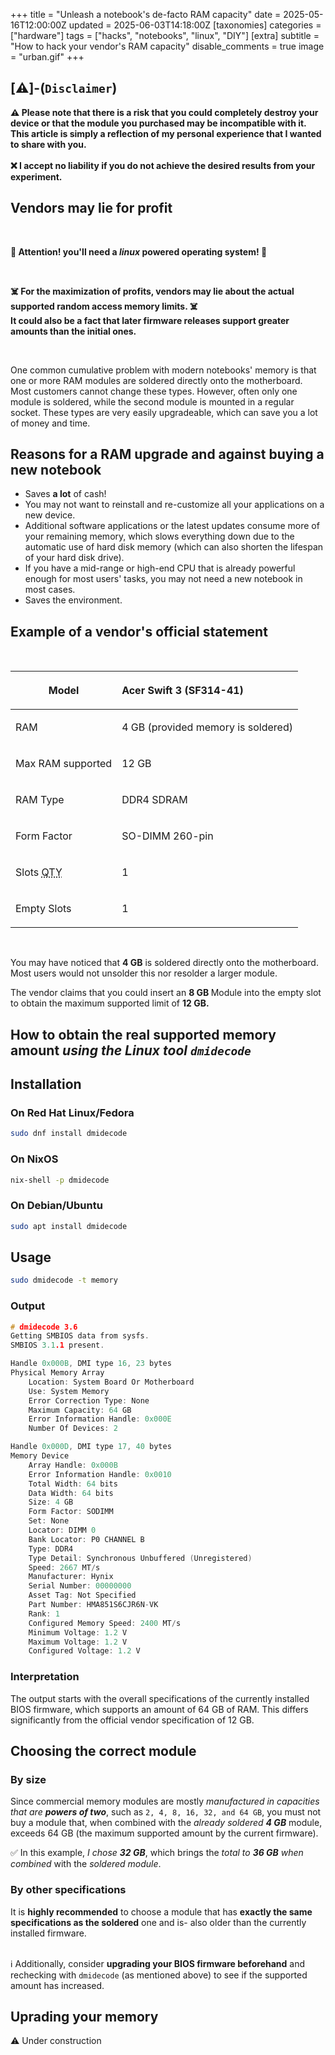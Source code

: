 +++
title = "Unleash a notebook's de-facto RAM capacity"
date = 2025-05-16T12:00:00Z
updated =  2025-06-03T14:18:00Z
[taxonomies]
categories = ["hardware"]
tags = ["hacks", "notebooks", "linux", "DIY"]
[extra]
subtitle = "How to hack your vendor's RAM capacity"
disable_comments = true
image = "urban.gif"
+++

## [⚠️]-(`Disclaimer`)

<p class="notice_success"><strong>⚠️ Please note that there is a risk that you could completely destroy your device or that the module you purchased may be incompatible with it. This article is simply a reflection of my personal experience that I wanted to share with you.<br><br> 
❌ I accept no liability if you do not achieve the desired results from your experiment.</strong></p>

## Vendors may lie for profit
<br>
<p class="notice_warning"><strong>🐧 Attention! you'll need a <em>linux</em> powered operating system! 🐧</strong></p>

<br>
<p class="notice_danger"><strong>☠️ For the maximization of profits, vendors may lie about the actual supported random access memory limits. ☠️ <br>It could also be a fact that later firmware releases support greater amounts than the initial ones. </strong></p>

<br>
<p>
One common cumulative problem with modern notebooks' memory is that one or more RAM modules are soldered directly onto the motherboard. Most customers cannot change these types. However, often only one module is soldered, while the second module is mounted in a regular socket. These types are very easily upgradeable, which can save you a lot of money and time.
</p>

## Reasons for a RAM upgrade and against buying a new notebook
- Saves **a lot** of cash!
- You may not want to reinstall and re-customize all your applications on a new device.
- Additional software applications or the latest updates consume more of your remaining memory, which slows everything down due to the automatic use of hard disk memory (which can also shorten the lifespan of your hard disk drive).
- If you have a mid-range or high-end CPU that is already powerful enough for most users' tasks, you may not need a new notebook in most cases.
- Saves the environment.

## Example of a vendor's official statement
<br>

| Model                                   | <p align="left">Acer Swift 3 (SF314-41)</p>            |
| --------------------------------------- | :----------------------------------------------------- |
| RAM                                     | <p align="left">4 GB (provided memory is soldered)</p> |
| Max RAM supported                       | <p align="left">12 GB</p>                              |
| RAM Type                                | <p align="left">DDR4 SDRAM</p>                         |
| Form Factor                             | <p align="left">SO-DIMM 260-pin</p>                    |
| Slots <abbr title="Quantity">QTY</abbr> | <p align="left">1</p>                                  |
| Empty Slots                             | <p align="left">1</p>                                  |


<br>

You may have noticed that **4 GB** is soldered directly onto the motherboard. Most users would not unsolder this nor resolder a larger module.

<p class="notice_warning">The vendor claims that you could insert an <strong>8 GB </strong>Module into the empty slot to obtain the maximum supported limit of <strong>12 GB.</strong></p>

## How to obtain the real supported memory amount _using the Linux tool `dmidecode`_

## Installation 

### On Red Hat Linux/Fedora
```bash
sudo dnf install dmidecode
```
### On NixOS
```bash
nix-shell -p dmidecode
```
### On Debian/Ubuntu
```bash
sudo apt install dmidecode
```
## Usage
```bash
sudo dmidecode -t memory
```
### Output
```c
# dmidecode 3.6
Getting SMBIOS data from sysfs.
SMBIOS 3.1.1 present.

Handle 0x000B, DMI type 16, 23 bytes
Physical Memory Array
	Location: System Board Or Motherboard
	Use: System Memory
	Error Correction Type: None
	Maximum Capacity: 64 GB
	Error Information Handle: 0x000E
	Number Of Devices: 2

Handle 0x000D, DMI type 17, 40 bytes
Memory Device
	Array Handle: 0x000B
	Error Information Handle: 0x0010
	Total Width: 64 bits
	Data Width: 64 bits
	Size: 4 GB
	Form Factor: SODIMM
	Set: None
	Locator: DIMM 0
	Bank Locator: P0 CHANNEL B
	Type: DDR4
	Type Detail: Synchronous Unbuffered (Unregistered)
	Speed: 2667 MT/s
	Manufacturer: Hynix
	Serial Number: 00000000
	Asset Tag: Not Specified
	Part Number: HMA851S6CJR6N-VK    
	Rank: 1
	Configured Memory Speed: 2400 MT/s
	Minimum Voltage: 1.2 V
	Maximum Voltage: 1.2 V
	Configured Voltage: 1.2 V
```

### Interpretation
The output starts with the overall specifications of the currently installed BIOS firmware, which supports an amount of 64 GB of RAM. This differs significantly from the official vendor specification of 12 GB.

## Choosing the correct module
### By size
Since commercial memory modules are mostly _manufactured in capacities that are **powers of two**_, such as `2, 4, 8, 16, 32, and 64 GB`, you must not buy a module that, when combined with the _already soldered **4 GB**_ module, exceeds 64 GB (the maximum supported amount by the current firmware). 

<p class="notice_success">✅ In this example, <em> I chose <strong>32 GB</strong></em>, which brings the <em>total to <strong>36 GB</strong> when combined</em> with the <em>soldered module</em>.</p>

### By other specifications
It is **highly recommended** to choose a module that has **exactly the same specifications as the soldered** one and is-  also older than the currently installed firmware. 
<br><br>

<p class="notice_info">ℹ️ Additionally, consider <strong>upgrading your BIOS firmware beforehand</strong> and rechecking with <code>dmidecode</code> (as mentioned above) to see if the supported amount has increased.</p>

## Uprading your memory

⚠️ Under construction


